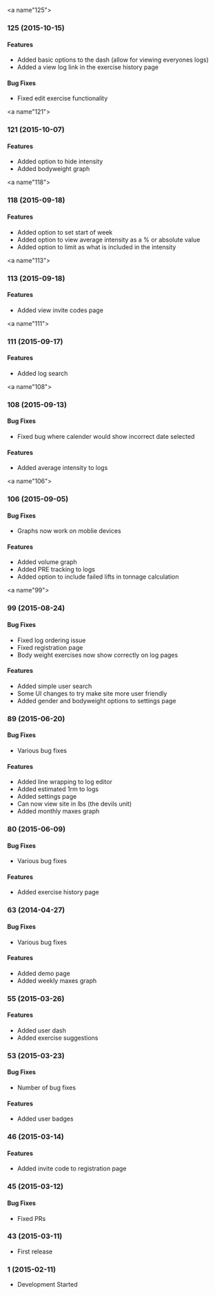 <a name"125"></a>
### 125 (2015-10-15)


#### Features

* Added basic options to the dash (allow for viewing everyones logs)
* Added a view log link in the exercise history page

#### Bug Fixes

* Fixed edit exercise functionality

<a name"121"></a>
### 121 (2015-10-07)


#### Features

* Added option to hide intensity
* Added bodyweight graph

<a name"118"></a>
### 118 (2015-09-18)


#### Features

* Added option to set start of week
* Added option to view average intensity as a % or absolute value
* Added option to limit as what is included in the intensity

<a name"113"></a>
### 113 (2015-09-18)


#### Features

* Added view invite codes page


<a name"111"></a>
### 111 (2015-09-17)


#### Features

* Added log search


<a name"108"></a>
### 108 (2015-09-13)


#### Bug Fixes

* Fixed bug where calender would show incorrect date selected


#### Features

* Added average intensity to logs

<a name"106"></a>
### 106 (2015-09-05)


#### Bug Fixes

* Graphs now work on moblie devices


#### Features

* Added volume graph
* Added PRE tracking to logs
* Added option to include failed lifts in tonnage calculation

<a name"99"></a>
### 99 (2015-08-24)


#### Bug Fixes

* Fixed log ordering issue
* Fixed registration page
* Body weight exercises now show correctly on log pages


#### Features

* Added simple user search
* Some UI changes to try make site more user friendly
* Added gender and bodyweight options to settings page


<a name="89"></a>
### 89 (2015-06-20)

#### Bug Fixes

* Various bug fixes

#### Features

* Added line wrapping to log editor
* Added estimated 1rm to logs
* Added settings page
* Can now view site in lbs (the devils unit)
* Added monthly maxes graph


<a name="80"></a>
### 80 (2015-06-09)


#### Bug Fixes

* Various bug fixes


#### Features

* Added exercise history page

<a name="63"></a>
### 63 (2014-04-27)


#### Bug Fixes

* Various bug fixes


#### Features

* Added demo page
* Added weekly maxes graph


<a name="55"></a>
### 55 (2015-03-26)


#### Features

* Added user dash
* Added exercise suggestions


<a name="53"></a>
### 53 (2015-03-23)


#### Bug Fixes

* Number of bug fixes

#### Features

* Added user badges


<a name="46"></a>
### 46 (2015-03-14)

#### Features

* Added invite code to registration page

<a name="45"></a>
### 45 (2015-03-12)

#### Bug Fixes

* Fixed PRs

<a name="43"></a>
### 43 (2015-03-11)

* First release

<a name="1"></a>
### 1 (2015-02-11)

* Development Started
